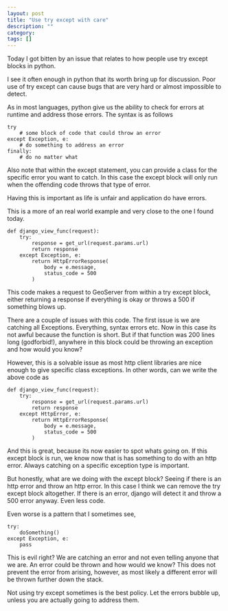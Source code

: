 ```yaml
---
layout: post
title: "Use try except with care"
description: ""
category: 
tags: []
---
```



Today I got bitten by an issue that relates to how people use try
except blocks in python.

I see it often enough in python that its worth bring up for
discussion. Poor use of try except can cause bugs that are very hard
or almost impossible to detect.


As in most languages, python give us the ability to check for errors
at runtime and address those errors. The syntax is as follows

    try
        # some block of code that could throw an error
    except Exception, e:
        # do something to address an error
    finally:
        # do no matter what


Also note that within the except statement, you can provide a class
for the specific error you want to catch. In this case the except
block will only run when the offending code throws that type of error.

Having this is important as life is unfair and application do have
errors.

This is a more of an real world example and very close to the one I
found today.

    def django_view_func(request):
        try:
            response = get_url(request.params.url)
            return response
        except Exception, e:
            return HttpErrorResponse(
                body = e.message,
                status_code = 500
            )

This code makes a request to GeoServer from within a try except block,
either returning a response if everything is okay or throws a 500 if
something blows up.

There are a couple of issues with this code. The first issue is we are
catching all Exceptions. Everything, syntax errors etc. Now in this
case its not awful because the function is short. But if that function
was 200 lines long (godforbid!), anywhere in this block could be throwing an
exception and how would you know?

However, this is a solvable issue as most http client libraries are
nice enough to give specific class exceptions. In other words, can we
write the above code as


    def django_view_func(request):
        try:
            response = get_url(request.params.url)
            return response
        except HttpError, e:
            return HttpErrorResponse(
                body = e.message,
                status_code = 500
            )

And this is great, because its now easier to spot whats going on. If
this except block is run, we know now that is has something to do with
an http error. Always catching on a specific exception type is
important.

But honestly, what are we doing with the except block? Seeing if there
is an http error and throw an http error. In this case I think we can
remove the try except block altogether. If there is an error, django
will detect it and throw a 500 error anyway. Even less code.

Even worse is a pattern that I sometimes see, 

    try:
        doSomething()
    except Exception, e:
        pass

This is evil right? We are catching an error and not even telling
anyone that we are. An error could be thrown and how would we know?
This does not prevent the error from arising, however, as most
likely a different error will be thrown further down the stack.

Not using try except sometimes is the best policy. Let the errors
bubble up, unless you are actually going to address them.
